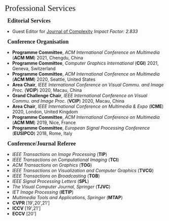 <p><span style="font-family: georgia, serif; font-size: 26px;">Professional Services</span></p>

<p>&nbsp; <span style="font-size: 18px;"><strong><span style="font-family: georgia, serif;">Editorial Services</span></strong></span></p>

- Guest Editor for [Journal of Complexity](https://www.hindawi.com/journals/complexity/) _Impact Factor: 2.833_

<p>&nbsp; <span style="font-size: 18px;"><strong><span style="font-family: georgia, serif;">Conference Organisation</span></strong></span></p>

- **Programme Committee**, _ACM International Conference on Multimedia_ (**ACM MM**) 2021, Chengdu, China
- **Programme Committee**, _Computer Graphics International_ (**CGI**) 2021, Geneva, Switzerland
- **Programme Committee**, _ACM International Conference on Multimedia_ (**ACM MM**) 2020, Seattle, United States
- **Area Chair**, _IEEE International Conference on Visual Commu. and Image Proc._ (**VCIP**) 2020, Macau, China
- **Grand Challenge Chair**, _IEEE International Conference on Visual Commu. and Image Proc._ (**VCIP**) 2020, Macau, China
- **Area Chair**, _IEEE International Conference on Multimedia & Expo_ (**ICME**) 2020, London, United Kingdom
- **Programme Committee**, _ACM International Conference on Multimedia_ (**ACM MM**) 2019, Nice, France
- **Programme Committee**, _European Signal Processing Conference_ (**EUSIPCO**) 2018, Rome, Italy

<p>&nbsp; <span style="font-size: 18px;"><strong><span style="font-family: georgia, serif;">Conference/Journal Referee</span></strong></span></p>

- _IEEE Transactions on Image Processing_ (**TIP**)
- _IEEE Transactions on Computational Imaging_ (**TCI**)
- _ACM Transactions on Graphics_ (**TOG**)
- _IEEE Transactions on Visualization and Computer Graphics_ (**TVCG**)
- _IEEE Transactions on Broadcasting_ (**TOB**)
- _IEEE Signal Processing Letters_ (**SPL**)
- _The Visual Computer Journal, Springer_ (**TJVC**)
- _IET Image Processing_ (**IETIP**)
- _Multimedia Tools and Applications, Springer_ (**MTAP**)
- **CVPR** [19',20',21']
- **ICCV** [19',21']
- **ECCV** [20']
